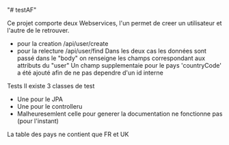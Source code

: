 "# testAF"
 
Ce projet comporte deux Webservices, l'un permet de creer un utilisateur et l'autre de le retrouver.
* pour la creation
/api/user/create
* pour la relecture
/api/user/find
Dans les deux cas les données sont passé dans le "body" on renseigne les champs correspondant aux attributs du "user"
Un champ supplementaie pour le pays 'countryCode' a été ajouté afin de ne pas dependre d'un id interne

Tests
Il existe 3 classes de test
* Une pour le JPA
* Une pour le controlleru
* Malheuresemlent celle pour generer la documentation ne fonctionne pas (pour l'instant)

La table des pays ne contient que FR et UK
